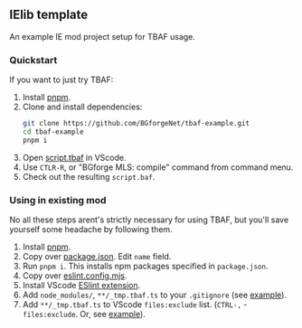 ## IElib template

An example IE mod project setup for TBAF usage.

### Quickstart

If you want to just try TBAF:

1. Install [pnpm](https://pnpm.io/installation).
1. Clone and install dependencies:
   ```bash
   git clone https://github.com/BGforgeNet/tbaf-example.git
   cd tbaf-example
   pnpm i
   ```
1. Open [script.tbaf](script.tbaf) in VScode.
1. Use `CTLR-R`, or "BGforge MLS: compile" command from command menu.
1. Check out the resulting `script.baf`.


### Using in existing mod

No all these steps arent's strictly necessary for using TBAF, but you'll save yourself some headache by following them.

1. Install [pnpm](https://pnpm.io/installation).
1. Copy over [package.json](package.json). Edit `name` field.
1. Run `pnpm i`. This installs npm packages specified in `package.json`.
1. Copy over [eslint.config.mjs](eslint.config.mjs).
1. Install VScode [ESlint extension](https://marketplace.visualstudio.com/items?itemName=dbaeumer.vscode-eslint).
1. Add `node_modules/`, `**/_tmp.tbaf.ts` to your `.gitignore` (see [example](.gitignore)).
1. Add `**/_tmp.tbaf.ts` to VScode `files:exclude` list. (`CTRL-,` - `files:exclude`. Or, see
   [example](.vscode/settings.json)).
